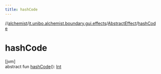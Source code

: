 ```yaml
---
title: hashCode
---
```

//[alchemist](../../../index.html)/[it.unibo.alchemist.boundary.gui.effects](../index.html)/[AbstractEffect](index.html)/[hashCode](hash-code.html)



# hashCode



[jvm]\
abstract fun [hashCode](hash-code.html)(): [Int](https://kotlinlang.org/api/latest/jvm/stdlib/kotlin/-int/index.html)




